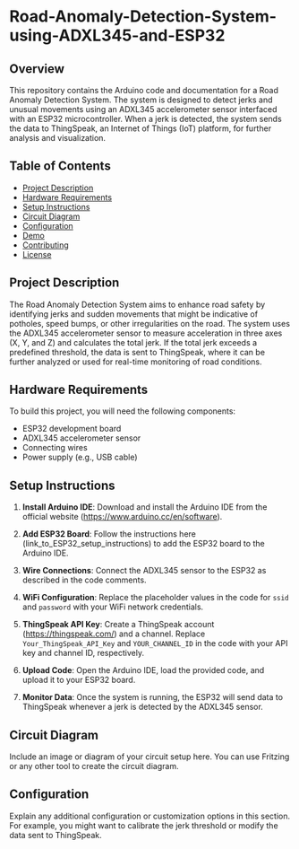 # Road-Anomaly-Detection-System-using-ADXL345-and-ESP32
## Overview

This repository contains the Arduino code and documentation for a Road Anomaly Detection System. The system is designed to detect jerks and unusual movements using an ADXL345 accelerometer sensor interfaced with an ESP32 microcontroller. When a jerk is detected, the system sends the data to ThingSpeak, an Internet of Things (IoT) platform, for further analysis and visualization.

## Table of Contents

- [Project Description](#project-description)
- [Hardware Requirements](#hardware-requirements)
- [Setup Instructions](#setup-instructions)
- [Circuit Diagram](#circuit-diagram)
- [Configuration](#configuration)
- [Demo](#demo)
- [Contributing](#contributing)
- [License](#license)

## Project Description

The Road Anomaly Detection System aims to enhance road safety by identifying jerks and sudden movements that might be indicative of potholes, speed bumps, or other irregularities on the road. The system uses the ADXL345 accelerometer sensor to measure acceleration in three axes (X, Y, and Z) and calculates the total jerk. If the total jerk exceeds a predefined threshold, the data is sent to ThingSpeak, where it can be further analyzed or used for real-time monitoring of road conditions.

## Hardware Requirements

To build this project, you will need the following components:

- ESP32 development board
- ADXL345 accelerometer sensor
- Connecting wires
- Power supply (e.g., USB cable)

## Setup Instructions

1. **Install Arduino IDE**: Download and install the Arduino IDE from the official website (https://www.arduino.cc/en/software).

2. **Add ESP32 Board**: Follow the instructions here (link_to_ESP32_setup_instructions) to add the ESP32 board to the Arduino IDE.

3. **Wire Connections**: Connect the ADXL345 sensor to the ESP32 as described in the code comments.

4. **WiFi Configuration**: Replace the placeholder values in the code for `ssid` and `password` with your WiFi network credentials.

5. **ThingSpeak API Key**: Create a ThingSpeak account (https://thingspeak.com/) and a channel. Replace `Your_ThingSpeak_API_Key` and `YOUR_CHANNEL_ID` in the code with your API key and channel ID, respectively.

6. **Upload Code**: Open the Arduino IDE, load the provided code, and upload it to your ESP32 board.

7. **Monitor Data**: Once the system is running, the ESP32 will send data to ThingSpeak whenever a jerk is detected by the ADXL345 sensor.

## Circuit Diagram

Include an image or diagram of your circuit setup here. You can use Fritzing or any other tool to create the circuit diagram.

## Configuration

Explain any additional configuration or customization options in this section. For example, you might want to calibrate the jerk threshold or modify the data sent to ThingSpeak.



